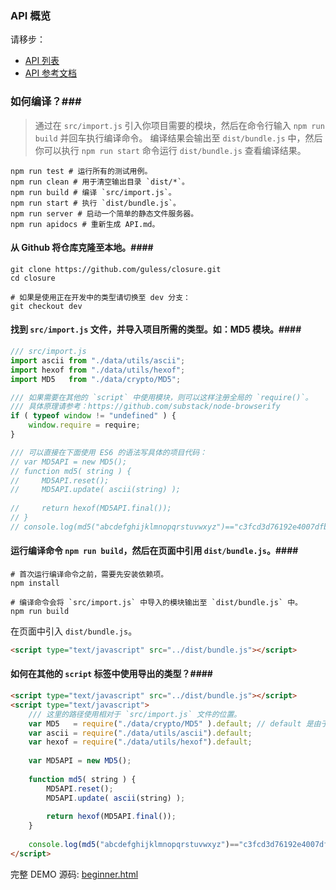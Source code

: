 ### API 概览 ###
请移步： 
- [API 列表](./API.md)
- [API 参考文档](http://guless.github.io/closure/docs/)

### 如何编译？###
>通过在 `src/import.js` 引入你项目需要的模块，然后在命令行输入 `npm run build` 并回车执行编译命令。
编译结果会输出至 `dist/bundle.js` 中，然后你可以执行 `npm run start` 命令运行 `dist/bundle.js`
查看编译结果。
```shell
npm run test # 运行所有的测试用例。
npm run clean # 用于清空输出目录 `dist/*`。
npm run build # 编译 `src/import.js`。
npm run start # 执行 `dist/bundle.js`。
npm run server # 启动一个简单的静态文件服务器。
npm run apidocs # 重新生成 API.md。
```

#### 从 Github 将仓库克隆至本地。####
```shell
git clone https://github.com/guless/closure.git
cd closure

# 如果是使用正在开发中的类型请切换至 dev 分支：
git checkout dev
```

#### 找到 `src/import.js` 文件，并导入项目所需的类型。如：MD5 模块。####
```javascript
/// src/import.js
import ascii from "./data/utils/ascii";
import hexof from "./data/utils/hexof";
import MD5   from "./data/crypto/MD5";

/// 如果需要在其他的 `script` 中使用模块，则可以这样注册全局的 `require()`。
/// 具体原理请参考：https://github.com/substack/node-browserify
if ( typeof window != "undefined" ) {
    window.require = require;
}

/// 可以直接在下面使用 ES6 的语法写具体的项目代码：
// var MD5API = new MD5();
// function md5( string ) {
//     MD5API.reset();
//     MD5API.update( ascii(string) );
    
//     return hexof(MD5API.final());
// }
// console.log(md5("abcdefghijklmnopqrstuvwxyz")=="c3fcd3d76192e4007dfb496cca67e13b", md5("abcdefghijklmnopqrstuvwxyz"));
```

#### 运行编译命令 `npm run build`，然后在页面中引用 `dist/bundle.js`。####
```shell
# 首次运行编译命令之前，需要先安装依赖项。
npm install

# 编译命令会将 `src/import.js` 中导入的模块输出至 `dist/bundle.js` 中。
npm run build
```
在页面中引入 `dist/bundle.js`。
```html
<script type="text/javascript" src="../dist/bundle.js"></script>
```

#### 如何在其他的 `script` 标签中使用导出的类型？####
```html
<script type="text/javascript" src="../dist/bundle.js"></script>
<script type="text/javascript">
    /// 这里的路径使用相对于 `src/import.js` 文件的位置。
    var MD5   = require("./data/crypto/MD5" ).default; // default 是由于 ES6 语法的 `export default`。
    var ascii = require("./data/utils/ascii").default;
    var hexof = require("./data/utils/hexof").default;
    
    var MD5API = new MD5();
    
    function md5( string ) {
        MD5API.reset();
        MD5API.update( ascii(string) );
        
        return hexof(MD5API.final());
    }
    
    console.log(md5("abcdefghijklmnopqrstuvwxyz")=="c3fcd3d76192e4007dfb496cca67e13b", md5("abcdefghijklmnopqrstuvwxyz"));
</script>
```

完整 DEMO 源码: [beginner.html](https://github.com/guless/closure/tree/dev/html/beginner.html)